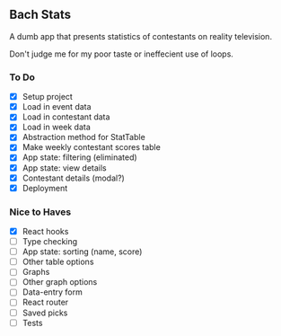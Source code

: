 ## Bach Stats
A dumb app that presents statistics of contestants on reality television.

Don't judge me for my poor taste or ineffecient use of loops.

### To Do
- [x] Setup project
- [x] Load in event data
- [x] Load in contestant data
- [x] Load in week data
- [x] Abstraction method for StatTable
- [x] Make weekly contestant scores table
- [x] App state: filtering (eliminated)
- [x] App state: view details
- [x] Contestant details (modal?)
- [x] Deployment

### Nice to Haves
- [x] React hooks
- [ ] Type checking
- [ ] App state: sorting (name, score)
- [ ] Other table options
- [ ] Graphs
- [ ] Other graph options
- [ ] Data-entry form
- [ ] React router
- [ ] Saved picks
- [ ] Tests
